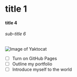 # title 1
#### title 4
###### sub-title 6
![Image of Yaktocat](https://octodex.github.com/images/yaktocat.png)


- [ ] Turn on GitHub Pages
- [ ] Outline my portfolio
- [ ] Introduce myself to the world

